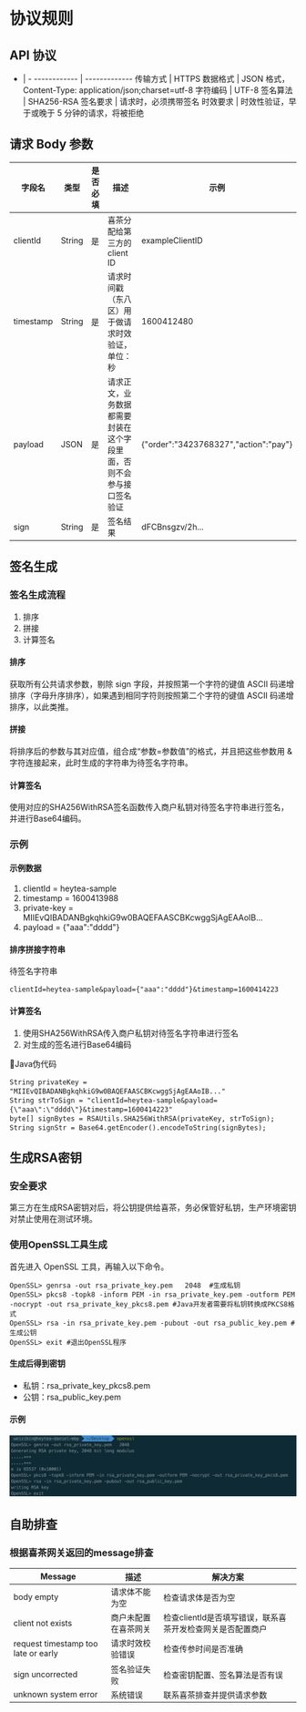 # 协议规则

## API 协议

 - | -
------------ | -------------
传输方式 | HTTPS
数据格式 | JSON 格式，Content-Type: application/json;charset=utf-8
字符编码 | UTF-8
签名算法 | SHA256-RSA
签名要求 | 请求时，必须携带签名
时效要求 | 时效性验证，早于或晚于 5 分钟的请求，将被拒绝

## 请求 Body 参数

字段名 | 类型 | 是否必填 | 描述 | 示例
------- | ------- | ------- | ------- | -------
clientId | String | 是 | 喜茶分配给第三方的 client ID | exampleClientID
timestamp | String | 是 | 请求时间戳（东八区）用于做请求时效验证，单位：秒 | 1600412480
payload | JSON | 是 | 请求正文，业务数据都需要封装在这个字段里面，否则不会参与接口签名验证 | {"order":"3423768327","action":"pay"}
sign | String | 是 | 签名结果  | dFCBnsgzv/2h...








## 签名生成

### 签名生成流程

1. 排序
2. 拼接
3. 计算签名

#### 排序

获取所有公共请求参数，剔除 sign 字段，并按照第一个字符的键值 ASCII 码递增排序（字母升序排序），如果遇到相同字符则按照第二个字符的键值 ASCII 码递增排序，以此类推。

#### 拼接

将排序后的参数与其对应值，组合成“参数=参数值”的格式，并且把这些参数用 & 字符连接起来，此时生成的字符串为待签名字符串。

#### 计算签名

使用对应的SHA256WithRSA签名函数传入商户私钥对待签名字符串进行签名，并进行Base64编码。

### 示例

#### 示例数据
1. clientId = heytea-sample
2. timestamp = 1600413988
3. private-key = MIIEvQIBADANBgkqhkiG9w0BAQEFAASCBKcwggSjAgEAAoIB...
4. payload = {"aaa":"dddd"}

#### 排序拼接字符串
待签名字符串
```
clientId=heytea-sample&payload={"aaa":"dddd"}&timestamp=1600414223
```

#### 计算签名

1. 使用SHA256WithRSA传入商户私钥对待签名字符串进行签名
2. 对生成的签名进行Base64编码

Java伪代码
```
String privateKey = "MIIEvQIBADANBgkqhkiG9w0BAQEFAASCBKcwggSjAgEAAoIB..."
String strToSign = "clientId=heytea-sample&payload={\"aaa\":\"dddd\"}&timestamp=1600414223"
byte[] signBytes = RSAUtils.SHA256WithRSA(privateKey, strToSign);
String signStr = Base64.getEncoder().encodeToString(signBytes);
```







## 生成RSA密钥

### 安全要求

第三方在生成RSA密钥对后，将公钥提供给喜茶，务必保管好私钥，生产环境密钥对禁止使用在测试环境。

### 使用OpenSSL工具生成

首先进入 OpenSSL 工具，再输入以下命令。

```
OpenSSL> genrsa -out rsa_private_key.pem   2048  #生成私钥
OpenSSL> pkcs8 -topk8 -inform PEM -in rsa_private_key.pem -outform PEM -nocrypt -out rsa_private_key_pkcs8.pem #Java开发者需要将私钥转换成PKCS8格式
OpenSSL> rsa -in rsa_private_key.pem -pubout -out rsa_public_key.pem #生成公钥
OpenSSL> exit #退出OpenSSL程序
```

#### 生成后得到密钥
- 私钥：rsa_private_key_pkcs8.pem
- 公钥：rsa_public_key.pem

#### 示例
![OpenSSL Generate RSA Key](../images/openssl_generate_rsa_key.png)










## 自助排查

### 根据喜茶网关返回的message排查

Message | 描述 | 解决方案
---------- | -------- | --------
body empty | 请求体不能为空 | 检查请求体是否为空
client not exists | 商户未配置在喜茶网关 | 检查clientId是否填写错误，联系喜茶开发检查网关是否配置商户
request timestamp too late or early | 请求时效校验错误 | 检查传参时间是否准确
sign uncorrected | 签名验证失败 | 检查密钥配置、签名算法是否有误
unknown system error | 系统错误 | 联系喜茶排查并提供请求参数



